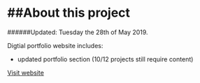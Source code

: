 ##About this project
=============
######Updated: Tuesday the 28th of May 2019.

Digtial portfolio website includes: 
- updated portfolio section (10/12 projects still require content)

[Visit website](http://ladybiosphere.github.io/portfolio/)
